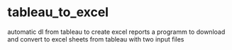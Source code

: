 # tableau_to_excel
automatic dl from tableau to create excel reports
a programm to download and convert to excel sheets from tableau with two input files
